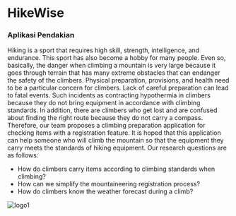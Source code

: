 # HikeWise
### Aplikasi Pendakian

Hiking is a sport that requires high skill, strength, intelligence, and endurance. This sport has also become a hobby for many people. Even so, basically, the danger when climbing a mountain is very large because it goes through terrain that has many extreme obstacles that can endanger the safety of the climbers. Physical preparation, provisions, and health need to be a particular concern for climbers. Lack of careful preparation can lead to fatal events. Such incidents as contracting hypothermia in climbers because they do not bring equipment in accordance with climbing standards. In addition, there are climbers who get lost and are confused about finding the right route because they do not carry a compass. Therefore, our team proposes a climbing preparation application for checking items with a registration feature. It is hoped that this application can help someone who will climb the mountain so that the equipment they carry meets the standards of hiking equipment. Our research questions are as follows:
 - How do climbers carry items according to climbing standards when climbing?
 - How can we simplify the mountaineering registration process?
 - How do climbers know the weather forecast during a climb?



![logo1](https://github.com/luthfiadilal/HikeWise/assets/98248550/304f3941-538e-4593-9581-c4ffeea47cf1)
